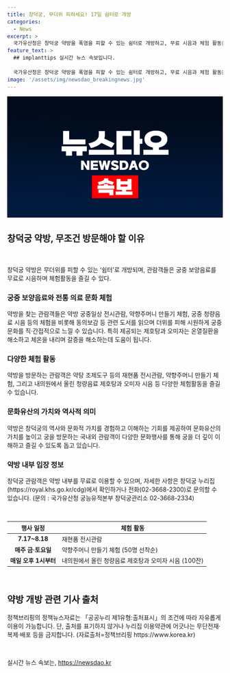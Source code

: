 ```yaml
---
title: 창덕궁, 무더위 피하세요! 17일 쉼터로 개방
categories:
  - News
excerpt: >
  국가유산청은 창덕궁 약방을 폭염을 피할 수 있는 쉼터로 개방하고, 무료 시음과 체험 활동을 제공한다. 이는 문화유산 향유 기회를 확대하고 안전사고 예방 차원에서 실내공간을 제공하기 위한 조치이다. 또한, 약방 방문객들은 한의학연구원 기증 동의보감 다국어 핸드북을 받을 수 있으며, 전화나 웹사이트를 통해 자세한 내용을 확인할 수 있다.
feature_text: >
  ## implanttips 실시간 뉴스 속보입니다.

  국가유산청은 창덕궁 약방을 폭염을 피할 수 있는 쉼터로 개방하고, 무료 시음과 체험 활동을 제공한다. 이는 문화유산 향유 기회를 확대하고 안전사고 예방 차원에서 실내공간을 제공하기 위한 조치이다. 또한, 약방 방문객들은 한의학연구원 기증 동의보감 다국어 핸드북을 받을 수 있으며, 전화나 웹사이트를 통해 자세한 내용을 확인할 수 있다.
image: '/assets/img/newsdao_breakingnews.jpg'
---
```


<p><img src="/assets/img/newsdao_breakingnews.jpg" alt="implanttips 속보" /></p>

<h2 data-ke-size="size26">창덕궁 약방, 무조건 방문해야 할 이유</h2>

<p data-ke-size="size16">&nbsp;</p>

<p>창덕궁 약방은 무더위를 피할 수 있는 ‘쉼터’로 개방되며, 관람객들은 궁중 보양음료를 무료로 시음하며 체험활동을 즐길 수 있다.</p>

<h3>궁중 보양음료와 전통 의료 문화 체험</h3>

<p data-ke-size="size16">약방을 찾는 관람객들은 약방 궁중일상 전시관람, 약향주머니 만들기 체험, 궁중 청량음료 시음 등의 체험을 비롯해 동의보감 등 관련 도서를 읽으며 더위를 피해 시원하게 궁중문화를 직·간접적으로 느낄 수 있습니다. 특히 제공되는 제호탕과 오미자는 온열질환을 해소하고 체온을 내리며 갈증을 해소하는데 도움이 됩니다.</p>

<h3>다양한 체험 활동</h3>

<p data-ke-size="size16">약방을 방문하는 관람객은 약탕 조제도구 등의 재현품 전시관람, 약향주머니 만들기 체험, 그리고 내의원에서 올린 청량음료 제호탕과 오미자 시음 등 다양한 체험활동을 즐길 수 있습니다.</p>

<h3>문화유산의 가치와 역사적 의미</h3>

<p data-ke-size="size16">약방은 창덕궁의 역사와 문화적 가치를 경험하고 이해하는 기회를 제공하여 문화유산의 가치를 높이고 궁을 방문하는 국내외 관람객이 다양한 문화행사를 통해 궁을 더 깊이 이해하고 즐길 수 있도록 돕고 있습니다.</p>

<h3>약방 내부 입장 정보</h3>

<p data-ke-size="size16">창덕궁 관람객은 약방 내부를 무료로 이용할 수 있으며, 자세한 사항은 창덕궁 누리집(https://royal.khs.go.kr/cdg)에서 확인하거나 전화(02-3668-2300)로 문의할 수 있습니다. (문의 : 국가유산청 궁능유적본부 창덕궁관리소 02-3668-2334)</p>

<p data-ke-size="size16">&nbsp;</p>

<table>
    <thead>
        <tr>
            <th>행사 일정</th>
            <th>체험 활동</th>
        </tr>
    </thead>
    <tbody>
        <tr>
            <td style="text-align: center; height: 17px;"><b>7.17~8.18</b></td>
            <td>재현품 전시관람</td>
        </tr>
        <tr>
            <td style="text-align: center; height: 17px;"><b>매주 금·토요일</b></td>
            <td>약향주머니 만들기 체험 (50명 선착순)</td>
        </tr>
        <tr>
            <td style="text-align: center; height: 17px;"><b>매일 오후 1시부터</b></td>
            <td>내의원에서 올린 청량음료 제호탕과 오미자 시음 (100잔)</td>
        </tr>
    </tbody>
</table>

<p data-ke-size="size16">&nbsp;</p>

<h2 data-ke-size="size26">약방 개방 관련 기사 출처</h2>

<p data-ke-size="size16">정책브리핑의 정책뉴스자료는 「공공누리 제1유형:출처표시」의 조건에 따라 자유롭게 이용이 가능합니다. 단, 출처를 표기하지 않거나 누리집 이용약관에 어긋나는 무단전재·복제·배포 등을 금지합니다. (자료출처=정책브리핑 https://www.korea.kr)</p>

<p data-ke-size="size16">&nbsp;</p>
실시간 뉴스 속보는, <a href="https://newsdao.kr" rel="dofollow">https://newsdao.kr</a>


